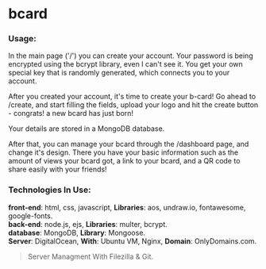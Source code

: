 # bcard

### Usage:

In the main page ('/') you can create your account.
Your password is being encrypted using the bcrypt library, even I can't see it.
You get your own special key that is randomly generated, which connects you to your account.

After you created your account, it's time to create your b-card!
Go ahead to /create, and start filling the fields, upload your logo and hit the create button - congrats! a new bcard has just born!

Your details are stored in a MongoDB database.

After that, you can manage your bcard through the /dashboard page, and change it's design.
There you have your basic information such as the amount of views your bcard got, a link to your bcard, and a QR code to share easily with your friends!


### Technologies In Use:

**front-end**: html, css, javascript, **Libraries**: aos, undraw.io, fontawesome, google-fonts.<br/>
**back-end**: node.js, ejs, **Libraries**: multer, bcrypt.<br/>
**database**: MongoDB, **Library**: Mongoose.<br/>
**Server**: DigitalOcean, **With**: Ubuntu VM, Nginx, **Domain**: OnlyDomains.com.<br/>
> Server Managment With Filezilla & Git.
